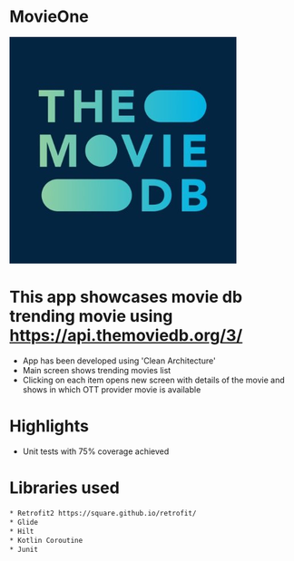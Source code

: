 # MovieOne

![Alt text](/moviedb.jpeg?raw=true "")

# This app showcases movie db trending movie using https://api.themoviedb.org/3/

  * App has been developed using 'Clean Architecture'
  * Main screen shows trending movies list
  * Clicking on each item opens new screen with details of the movie and shows in which OTT provider movie is available

# Highlights
  * Unit tests with 75% coverage achieved

# Libraries used
                                   
    * Retrofit2 https://square.github.io/retrofit/
    * Glide 
    * Hilt
    * Kotlin Coroutine
    * Junit

